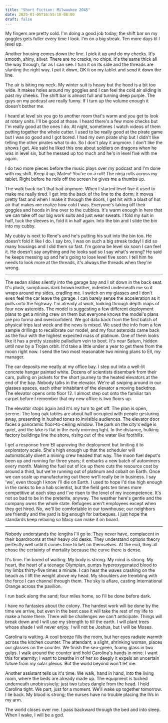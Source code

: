 ```yaml
---
title: "Short Fiction: Milwaukee 2045"
date: 2025-01-05T16:55:18-08:00
draft: false
---
```


My fingers are pretty cold. I'm doing a good job today; the shift bar on my goggles gets fuller every time I look. I'm on a big streak. Ten more days til I level up.

Another housing comes down the line. I pick it up and do my checks. It's smooth, shiny, silver. There are no cracks, no chips. It's the same thick all the way through, far as I can see. I turn it on its side and the threads are slanting the right way. I put it down, OK it on my tablet and send it down the line.

The air is biting my neck. My winter suit is heavy but the hood is a bit too wide. It makes holes around my goggles and I can feel the cold air sliding in past my cheeks. The shift bar is almost full and turning deep purple. The guys on my podcast are really funny. If I turn up the volume enough it doesn't bother me. 

I heard at level six you go to another room that's warm and you get to look at rotary units. I'll be good at those. I heard there's a few more checks but I'm really good at the ones I do. At night, sometimes I watch videos of them putting together the whole cutter. I used to be really good at the pirate game but I was so good and I got bored. I had my own pirate ship but I didn't like telling the other pirates what to do. So I don't play it anymore. I don't like the shows I get. Ale said he liked this one about soldiers on dragons when he was in level six, but he messed up too much and he's in level five with me again. 

I do two more pieces before the music plays over my podcast and I'm done with my shift. Keep it up, Mateo! You're on a roll! The ninja rolls across my tablet. Right before he rolls off the screen he gives me a thumbs up. 

The walk back isn't that bad anymore. When I started level five it used to make me really tired. I get into the back of the line to the dorm; it moves pretty fast and when I make it through the doors, I get hit with a blast of hot air that makes me realize how cold I was. Everyone's taking off their goggles and hoods in line over to the cubbies. It's warm enough in here that we can take off our big work suits and just wear sweats. I fold my suit in half, tuck the sleeves in, fold it in half again. Into the bin and I slide the bin into my cubby.

My cubby is next to Rene's and he's putting his suit into the bin too. He doesn't fold it like I do. I say bro, I was on such a big streak today! I did so many housings and I did them so fast. I'm gonna be level six soon I can feel it. He doesn't say anything and he looks sad so I say what's wrong? He said he keeps messing up and he's going to lose level five soon. I tell him he needs to look more at the threads, it's always the threads when they're wrong. 

-------------------------

The sedan slides silently into the garage bay and I sit down in the back seat. It's plush, sumptuous dark brown leather, indented underneath me so it wraps around my sides, cradling me. I switch on my glasses and I don't even feel the car leave the garage. I can barely sense the acceleration as it pulls onto the highway. I'm already at work, looking through depth maps of four new asteroids. The model is suggesting a few different deployment plans to get a mining crew on them but everyone knows the model's plans are pro forma and overconfident. We got data back from the first batch of physical trips last week and the news is mixed. We used the info from a few sample drillings to recalibrate our model, and my four asteroids came back as the four with the highest expected mass of platinum. One of them looks like it has a pretty sizeable palladium vein to boot. It's near Saturn, hidden until now by a Trojan orbit. It'd take a little under a year to get there from the moon right now. I send the two most reasonable two mining plans to Ell, my manager. 

The car deposits me neatly at my office bay. I step out into a well-lit concrete hangar painted white. Dozens of scientists disembark from their cars, pulling on jackets for the short journey to the heated elevators at the end of the bay. Nobody talks in the elevator. We're all swiping around in our glasses spaces, each other inhabitant of the elevator a moving backdrop. The elevator opens onto floor 12. I almost step out onto the familiar tan carpet before I remember that my new office is two floors up. 

The elevator stops again and it's my turn to get off. The plan is open, serene. The long oak tables are about half occupied with people gesturing away, presenting in hushed tones to invisible audiences. The elevator door faces a panoramic floor-to-ceiling window. The park on the city's edge is quiet, and the lake is flat in the early morning light. In the distance, hulking factory buildings line the shore, rising out of the water like foothills. 

I get a response from Ell approving the deployment but limiting it to exploratory scale. She's high enough up that the scheduler will automatically divert a mining crew headed that way. The moon fuel depot's been up and running for three years; it embarks a new batch of autominers every month. Making the fuel out of ice up there cuts the resource cost by around a third, but we're running out of platinum and cobalt on Earth. Once we can scale up manufacturing out there we'll really be in business. I say 'we', even though I know I'll die on Earth. I used to hope I'd rise high enough in the ranks to be a hab scientist, but the field gets ten times more competitive at each step and I've risen to the level of my incompetence. It's not so bad to be in the preterite, anyway. The weather here's gentle and the company owns the whole state. Refugees aren't employees except when they get hired. No, we'll be comfortable in our townhouse; our neighbors are friendly and the yard is big enough for barbeques. I just hope the standards keep relaxing so Macy can make it on board. 

-----------------------------
Nobody understands the lengths I'll go to. They never have, complacent in their boardrooms at their heavy old desks. They understand options theory perfectly well until it comes time to bet on themselves. At the end, they all chose the certainty of mortality because the curve there is dense.

It's time. I'm bored of waiting. My body is strong. My mind is strong. My heart, the heart of a teenage Olympian, pumps hyperoxygenated blood to my limbs thirty-five times a minute. I can hear the waves crashing on the beach as I lift the weight above my head. My shoulders are trembling with the force I can channel through them. The sky is aflare, casting International Orange across the pavilion. 

I run back along the sand; four miles home, so I'll be done before dark. 

I have no fantasies about the colony. The hardest work will be done by the time we arrive, but even in the best case it will take the rest of my life to make a home there. There will be challenges we can't anticipate. Things will break down and I will use my strength to till the earth. I will plant trees whose shade I will never enjoy. I will not be Joshua, but I will be Moses. 

Carolina is waiting. A cool breeze fills the room, but her eyes radiate warmth across the kitchen counter. The attendant, a slight, shrinking woman, places our glasses on the counter. We finish the sea-green, foamy glass in two gulps. I walk around the counter and hold Carolina's hands in mine. I want this for eternity; I want to breathe in of her so deeply it expels an uncertain future from my solar plexus. But the world beyond won't let me. 

Another assistant tells us it's time. We walk, hand in hand, into the living room, where the beds are already made up. The equipment is tucked underneath unobtrusively; just two tubes dangle from the head. I hold Carolina tight. We part, just for a moment. We'll wake up together tomorrow. I lie back. My blood is strong; the nurses have no trouble placing the IVs in my arm.

The world closes over me. I pass backward through the bed and into sleep. When I wake, I will be a god. 





